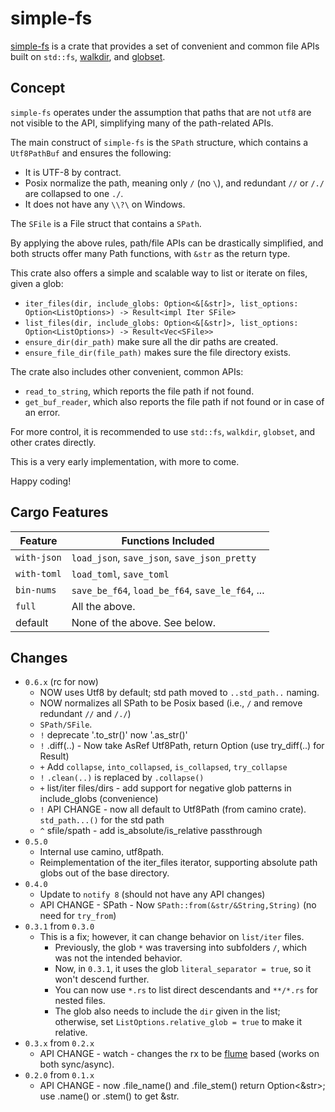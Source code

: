 # simple-fs

[simple-fs](https://github.com/jeremychone/rust-simple-fs) is a crate that provides a set of convenient and common file APIs built on `std::fs`, [walkdir](https://crates.io/crates/walkdir), and [globset](https://crates.io/crates/globset).

## Concept

`simple-fs` operates under the assumption that paths that are not `utf8` are not visible to the API, simplifying many of the path-related APIs.

The main construct of `simple-fs` is the `SPath` structure, which contains a `Utf8PathBuf` and ensures the following:

- It is UTF-8 by contract.
- Posix normalize the path, meaning only `/` (no `\`), and redundant `//` or `/./` are collapsed to one `./`.
- It does not have any `\\?\` on Windows.

The `SFile` is a File struct that contains a `SPath`.

By applying the above rules, path/file APIs can be drastically simplified, and both structs offer many Path functions, with `&str` as the return type.

This crate also offers a simple and scalable way to list or iterate on files, given a glob:

- `iter_files(dir, include_globs: Option<&[&str]>, list_options: Option<ListOptions>) -> Result<impl Iter SFile>`
- `list_files(dir, include_globs: Option<&[&str]>, list_options: Option<ListOptions>) -> Result<Vec<SFile>>`
- `ensure_dir(dir_path)` make sure all the dir paths are created.
- `ensure_file_dir(file_path)` makes sure the file directory exists.

The crate also includes other convenient, common APIs:

- `read_to_string`, which reports the file path if not found.
- `get_buf_reader`, which also reports the file path if not found or in case of an error.

For more control, it is recommended to use `std::fs`, `walkdir`, `globset`, and other crates directly.

This is a very early implementation, with more to come.

Happy coding!

## Cargo Features

| Feature     | Functions Included                               |
|-------------|--------------------------------------------------|
| `with-json` | `load_json`, `save_json`, `save_json_pretty`     |
| `with-toml` | `load_toml`, `save_toml`                         |
| `bin-nums`  | `save_be_f64`, `load_be_f64`, `save_le_f64`, ... |
| `full`      | All the above.                                   |
| default     | None of the above. See below.                    |

## Changes

- `0.6.x` (rc for now)
  - NOW uses Utf8 by default; std path moved to `..std_path..` naming.
  - NOW normalizes all SPath to be Posix based (i.e., `/` and remove redundant `//` and `/./`)
  + `SPath/SFile`.
  - `!` deprecate '.to_str()' now '.as_str()'
  - `!` .diff(..) - Now take AsRef Utf8Path, return Option<SPath> (use try_diff(..) for Result)
  - `+` Add `collapse`, `into_collapsed`, `is_collapsed`, `try_collapse`
  - `!` `.clean(..)` is replaced by `.collapse()`
  - `+` list/iter files/dirs - add support for negative glob patterns in include_globs (convenience)
  - `!` API CHANGE - now all default to Utf8Path (from camino crate). `std_path...()` for the std path
  - `^` sfile/spath - add is_absolute/is_relative passthrough
- `0.5.0`
  - Internal use camino, utf8path.
  - Reimplementation of the iter_files iterator, supporting absolute path globs out of the base directory.
- `0.4.0`
  - Update to `notify 8` (should not have any API changes)
  - API CHANGE - SPath - Now `SPath::from(&str/&String,String)` (no need for `try_from`)
- `0.3.1` from `0.3.0`
  - This is a fix; however, it can change behavior on `list/iter` files.
    - Previously, the glob `*` was traversing into subfolders `/`, which was not the intended behavior.
    - Now, in `0.3.1`, it uses the glob `literal_separator = true`, so it won't descend further.
    - You can now use `*.rs` to list direct descendants and `**/*.rs` for nested files.
    - The glob also needs to include the `dir` given in the list; otherwise, set `ListOptions.relative_glob = true` to make it relative.
- `0.3.x` from `0.2.x`
  - API CHANGE - watch - changes the rx to be [flume](https://crates.io/crates/flume) based (works on both sync/async).
- `0.2.0` from `0.1.x`
  - API CHANGE - now .file_name() and .file_stem() return Option<&str>; use .name() or .stem() to get &str.
